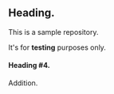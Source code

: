 ## Heading.
This is a sample repository.

It's for **testing** purposes only.

#### Heading #4.
Addition.
